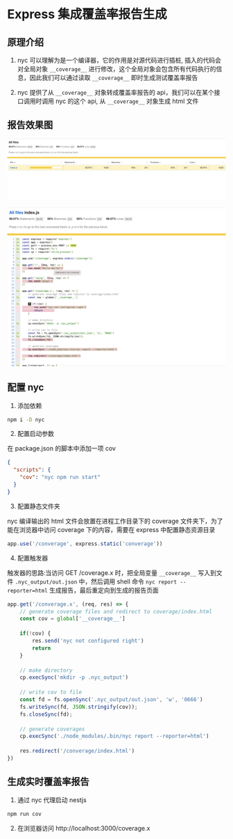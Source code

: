 # Express 集成覆盖率报告生成

## 原理介绍

1. nyc 可以理解为是一个编译器，它的作用是对源代码进行插桩, 插入的代码会对全局对象 ```__coverage__``` 进行修改，这个全局对象会包含所有代码执行的信息，因此我们可以通过读取 ```__coverage__``` 即时生成测试覆盖率报告

2. nyc 提供了从 ```__coverage__``` 对象转成覆盖率报告的 api，我们可以在某个接口调用时调用 nyc 的这个 api, 从 ```__coverage__``` 对象生成 html 文件

## 报告效果图

![pic01](./pics/pic01.png "pics/pic01.png")

![pic02](./pics/pic02.png "pics/pic02.png")

## 配置 nyc 

1. 添加依赖

```sh
npm i -D nyc 
```

2. 配置启动参数

在 package.json 的脚本中添加一项 cov

```json
{
  "scripts": {
    "cov": "nyc npm run start"
  }
}
```

3. 配置静态文件夹

nyc 编译输出的 html 文件会放置在进程工作目录下的 coverage 文件夹下，为了能在浏览器中访问 coverage 下的内容，需要在 express 中配置静态资源目录

```js
app.use('/converage', express.static('converage'))
```

4. 配置触发器

触发器的思路:当访问 GET /coverage.x 时，把全局变量 ```__coverage__``` 写入到文件 ```.nyc_output/out.json``` 中，然后调用 shell 命令 ```nyc report --reporter=html``` 生成报告，最后重定向到生成的报告页面

```js
app.get('/converage.x', (req, res) => {
    // generate coverage files and redirect to coverage/index.html
    const cov = global['__coverage__']

    if(!cov) {
        res.send('nyc not configured right')
        return
    }

    // make directory
    cp.execSync('mkdir -p .nyc_output')

    // write cov to file
    const fd = fs.openSync('.nyc_output/out.json', 'w', '0666')
    fs.writeSync(fd, JSON.stringify(cov));
    fs.closeSync(fd);

    // generate coverages
    cp.execSync('./node_modules/.bin/nyc report --reporter=html')

    res.redirect('/converage/index.html')
})
```

## 生成实时覆盖率报告

1. 通过 nyc 代理启动 nestjs 

```sh
npm run cov
```

2. 在浏览器访问 http://localhost:3000/coverage.x




